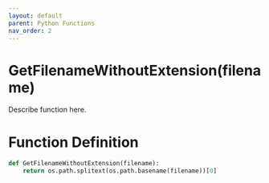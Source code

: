 ```yaml
---
layout: default
parent: Python Functions
nav_order: 2
---
```


# GetFilenameWithoutExtension(filename)

Describe function here.

# Function Definition

```python
def GetFilenameWithoutExtension(filename):
	return os.path.splitext(os.path.basename(filename))[0]
```